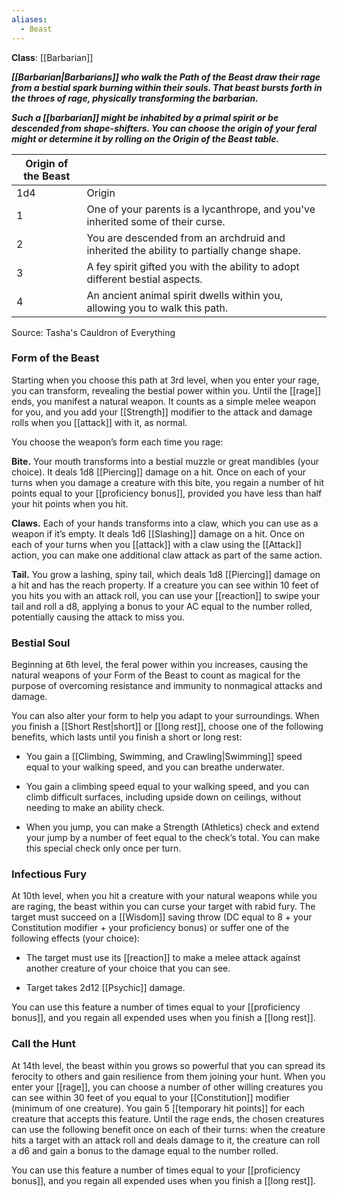 ```yaml
---
aliases:
  - Beast
---
```

**Class**: [[Barbarian]] 

**_[[Barbarian|Barbarians]] who walk the Path of the Beast draw their rage from a bestial spark burning within their souls. That beast bursts forth in the throes of rage, physically transforming the barbarian._**

**_Such a [[barbarian]] might be inhabited by a primal spirit or be descended from shape-shifters. You can choose the origin of your feral might or determine it by rolling on the Origin of the Beast table._**

| Origin of the Beast| |
|---|---|
|1d4|Origin|
|1|One of your parents is a lycanthrope, and you've inherited some of their curse.|
|2|You are descended from an archdruid and inherited the ability to partially change shape.|
|3|A fey spirit gifted you with the ability to adopt different bestial aspects.|
|4|An ancient animal spirit dwells within you, allowing you to walk this path.|
Source: Tasha's Cauldron of Everything

### Form of the Beast

Starting when you choose this path at 3rd level, when you enter your rage, you can transform, revealing the bestial power within you. Until the [[rage]] ends, you manifest a natural weapon. It counts as a simple melee weapon for you, and you add your [[Strength]] modifier to the attack and damage rolls when you [[attack]] with it, as normal.

You choose the weapon’s form each time you rage:

**Bite.** Your mouth transforms into a bestial muzzle or great mandibles (your choice). It deals 1d8 [[Piercing]] damage on a hit. Once on each of your turns when you damage a creature with this bite, you regain a number of hit points equal to your [[proficiency bonus]], provided you have less than half your hit points when you hit.

**Claws.** Each of your hands transforms into a claw, which you can use as a weapon if it’s empty. It deals 1d6 [[Slashing]] damage on a hit. Once on each of your turns when you [[attack]] with a claw using the [[Attack]] action, you can make one additional claw attack as part of the same action.

**Tail.** You grow a lashing, spiny tail, which deals 1d8 [[Piercing]] damage on a hit and has the reach property. If a creature you can see within 10 feet of you hits you with an attack roll, you can use your [[reaction]] to swipe your tail and roll a d8, applying a bonus to your AC equal to the number rolled, potentially causing the attack to miss you.

### Bestial Soul

Beginning at 6th level, the feral power within you increases, causing the natural weapons of your Form of the Beast to count as magical for the purpose of overcoming resistance and immunity to nonmagical attacks and damage.

You can also alter your form to help you adapt to your surroundings. When you finish a [[Short Rest|short]] or [[long rest]], choose one of the following benefits, which lasts until you finish a short or long rest:

- You gain a [[Climbing, Swimming, and Crawling|Swimming]] speed equal to your walking speed, and you can breathe underwater.

- You gain a climbing speed equal to your walking speed, and you can climb difficult surfaces, including upside down on ceilings, without needing to make an ability check.

- When you jump, you can make a Strength (Athletics) check and extend your jump by a number of feet equal to the check’s total. You can make this special check only once per turn.

### Infectious Fury

At 10th level, when you hit a creature with your natural weapons while you are raging, the beast within you can curse your target with rabid fury. The target must succeed on a [[Wisdom]] saving throw (DC equal to 8 + your Constitution modifier + your proficiency bonus) or suffer one of the following effects (your choice):

- The target must use its [[reaction]] to make a melee attack against another creature of your choice that you can see.

- Target takes 2d12 [[Psychic]] damage.

You can use this feature a number of times equal to your [[proficiency bonus]], and you regain all expended uses when you finish a [[long rest]].

### Call the Hunt

At 14th level, the beast within you grows so powerful that you can spread its ferocity to others and gain resilience from them joining your hunt. When you enter your [[rage]], you can choose a number of other willing creatures you can see within 30 feet of you equal to your [[Constitution]] modifier (minimum of one creature). You gain 5 [[temporary hit points]] for each creature that accepts this feature. Until the rage ends, the chosen creatures can use the following benefit once on each of their turns: when the creature hits a target with an attack roll and deals damage to it, the creature can roll a d6 and gain a bonus to the damage equal to the number rolled.

You can use this feature a number of times equal to your [[proficiency bonus]], and you regain all expended uses when you finish a [[long rest]].
